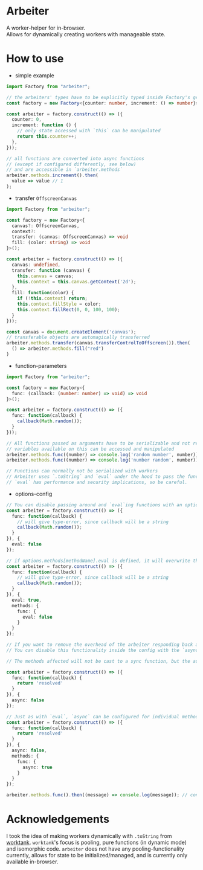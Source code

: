 # Arbeiter

A worker-helper for in-browser.</br>
Allows for dynamically creating workers with manageable state.

# How to use

- simple example

```ts
import Factory from "arbeiter";

// the arbeiters' types have to be explicitly typed inside Factory's generic.
const factory = new Factory<{counter: number, increment: () => number}>();

const arbeiter = factory.construct(() => ({
  counter: 0,
  increment: function () {
    // only state accessed with `this` can be manipulated
    return this.counter++;
  },
}));

// all functions are converted into async functions 
// (except if configured differently, see below)
// and are accessible in `arbeiter.methods`
arbeiter.methods.increment().then(
  value => value // 1
);
```

- transfer `OffscreenCanvas`

```ts
import Factory from "arbeiter";

const factory = new Factory<{
  canvas?: OffscreenCanvas,
  context?:
  transfer: (canvas: OffscreenCanvas) => void
  fill: (color: string) => void
}>();

const arbeiter = factory.construct(() => ({
  canvas: undefined,
  transfer: function (canvas) {
    this.canvas = canvas;
    this.context = this.canvas.getContext('2d');
  },
  fill: function(color) {
    if (!this.context) return;
    this.context.fillStyle = color;
    this.context.fillRect(0, 0, 100, 100);
  }
}));

const canvas = document.createElement('canvas');
// transferable objects are automagically transferred
arbeiter.methods.transfer(canvas.transferControlToOffscreen()).then(
  () => arbeiter.methods.fill("red")
)
```

- function-parameters

```ts
import Factory from "arbeiter";

const factory = new Factory<{
  func: (callback: (number: number) => void) => void
}>();

const arbeiter = factory.construct(() => ({
  func: function(callback) {
    callback(Math.random());
  }
}));

// All functions passed as arguments have to be serializable and not rely on variables outside its scope
// variables available on this can be accessed and manipulated
arbeiter.methods.func((number) => console.log('random number', number)) // worker will log `random number 0.1522...`
arbeiter.methods.func((number) => console.log('number random', number)) // worker will log `number random 0.1522...`

// Functions can normally not be serialized with workers
// Arbeiter uses `.toString` and `eval` under the hood to pass the function and execute the function
// `eval` has performance and security implications, so be careful.
```

- options-config

```ts
// You can disable passing around and `eval`ing functions with an optional secondary parameter
const arbeiter = factory.construct(() => ({
  func: function(callback) {
    // will give type-error, since callback will be a string
    callback(Math.random());
  }
}), {
  eval: false
});

// if options.methods[methodName].eval is defined, it will overwrite the global config
const arbeiter = factory.construct(() => ({
  func: function(callback) {
    // will give type-error, since callback will be a string
    callback(Math.random());
  }
}), {
  eval: true,
  methods: {
    func: {
      eval: false
    }
  }
});

// If you want to remove the overhead of the arbeiter responding back after each execution
// You can disable this functionality inside the config with the `async`-parameter

// The methods affected will not be cast to a sync function, but the async functions will never resolve

const arbeiter = factory.construct(() => ({
  func: function(callback) {
    return 'resolved'
  }
}), {
  async: false
});

// Just as with `eval`, `async` can be configured for individual methods too
const arbeiter = factory.construct(() => ({
  func: function(callback) {
    return 'resolved'
  }
}), {
  async: false,
  methods: {
    func: {
      async: true
    }
  }
});

arbeiter.methods.func().then((message) => console.log(message)); // console.log() will be called
```

# Acknowledgements

I took the idea of making workers dynamically with `.toString` from [worktank](https://github.com/fabiospampinato/worktank). `worktank`'s focus is pooling, pure functions (in dynamic mode) and isomorphic code. `arbeiter` does not have any pooling-functionality currently, allows for state to be initialized/managed, and is currently only available in-browser.
